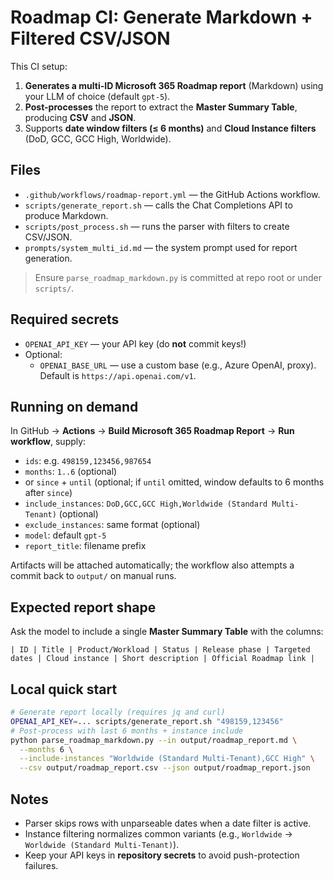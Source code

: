 # Roadmap CI: Generate Markdown + Filtered CSV/JSON

This CI setup:

1. **Generates a multi-ID Microsoft 365 Roadmap report** (Markdown) using your LLM of
   choice (default `gpt-5`).
1. **Post-processes** the report to extract the **Master Summary Table**, producing
   **CSV** and **JSON**.
1. Supports **date window filters (≤ 6 months)** and **Cloud Instance filters** (DoD,
   GCC, GCC High, Worldwide).

## Files

- `.github/workflows/roadmap-report.yml` — the GitHub Actions workflow.
- `scripts/generate_report.sh` — calls the Chat Completions API to produce Markdown.
- `scripts/post_process.sh` — runs the parser with filters to create CSV/JSON.
- `prompts/system_multi_id.md` — the system prompt used for report generation.

> Ensure `parse_roadmap_markdown.py` is committed at repo root or under `scripts/`.

## Required secrets

- `OPENAI_API_KEY` — your API key (do **not** commit keys!)
- Optional:
  - `OPENAI_BASE_URL` — use a custom base (e.g., Azure OpenAI, proxy). Default is
    `https://api.openai.com/v1`.

## Running on demand

In GitHub → **Actions** → **Build Microsoft 365 Roadmap Report** → **Run workflow**,
supply:

- `ids`: e.g. `498159,123456,987654`
- `months`: `1..6` (optional)
- or `since` + `until` (optional; if `until` omitted, window defaults to 6 months after
  `since`)
- `include_instances`: `DoD,GCC,GCC High,Worldwide (Standard Multi-Tenant)` (optional)
- `exclude_instances`: same format (optional)
- `model`: default `gpt-5`
- `report_title`: filename prefix

Artifacts will be attached automatically; the workflow also attempts a commit back to
`output/` on manual runs.

## Expected report shape

Ask the model to include a single **Master Summary Table** with the columns:

```
| ID | Title | Product/Workload | Status | Release phase | Targeted dates | Cloud instance | Short description | Official Roadmap link |
```

## Local quick start

```bash
# Generate report locally (requires jq and curl)
OPENAI_API_KEY=... scripts/generate_report.sh "498159,123456"
# Post-process with last 6 months + instance include
python parse_roadmap_markdown.py --in output/roadmap_report.md \
  --months 6 \
  --include-instances "Worldwide (Standard Multi-Tenant),GCC High" \
  --csv output/roadmap_report.csv --json output/roadmap_report.json
```

## Notes

- Parser skips rows with unparseable dates when a date filter is active.
- Instance filtering normalizes common variants (e.g., `Worldwide` →
  `Worldwide (Standard Multi-Tenant)`).
- Keep your API keys in **repository secrets** to avoid push-protection failures.
